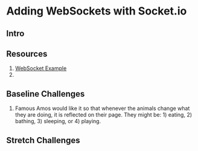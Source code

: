 # Adding WebSockets with Socket.io

## Intro


## Resources

1. [WebSocket Example](http://codepen.io/voku/pen/GpVoNN?editors=1010)
1.

## Baseline Challenges

1. Famous Amos would like it so that whenever the animals change what they are doing, it is reflected on their page. They might be: 1) eating, 2) bathing, 3) sleeping, or 4) playing.

## Stretch Challenges

